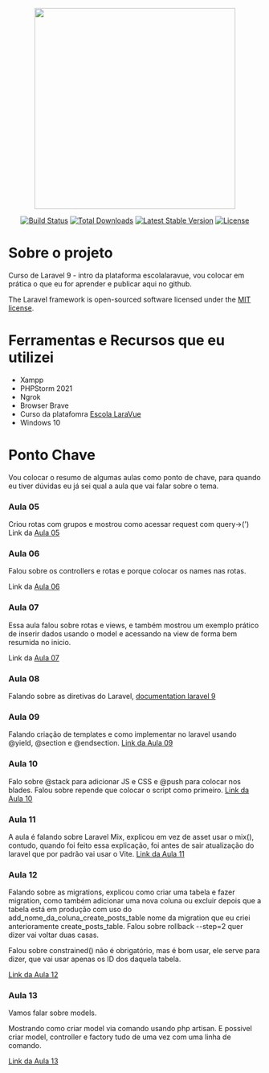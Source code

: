 <p align="center"><a href="https://laravel.com" target="_blank"><img src="https://raw.githubusercontent.com/laravel/art/master/logo-lockup/5%20SVG/2%20CMYK/1%20Full%20Color/laravel-logolockup-cmyk-red.svg" width="400"></a></p>

<p align="center">
<a href="https://travis-ci.org/laravel/framework"><img src="https://travis-ci.org/laravel/framework.svg" alt="Build Status"></a>
<a href="https://packagist.org/packages/laravel/framework"><img src="https://img.shields.io/packagist/dt/laravel/framework" alt="Total Downloads"></a>
<a href="https://packagist.org/packages/laravel/framework"><img src="https://img.shields.io/packagist/v/laravel/framework" alt="Latest Stable Version"></a>
<a href="https://packagist.org/packages/laravel/framework"><img src="https://img.shields.io/packagist/l/laravel/framework" alt="License"></a>
</p>


# Sobre o projeto
 Curso de Laravel 9 - intro da plataforma escolalaravue, vou colocar em prática o que eu for aprender e publicar aqui no github. 


The Laravel framework is open-sourced software licensed under the [MIT license](https://opensource.org/licenses/MIT).


# Ferramentas e Recursos que eu utilizei

 - Xampp
 - PHPStorm 2021
 - Ngrok
 - Browser Brave
 - Curso da platafomra [Escola LaraVue](https://escola.laravue.com.br/)
 - Windows 10

# Ponto Chave
Vou colocar o resumo de algumas aulas como ponto de chave, para quando eu tiver dúvidas
eu já sei qual a aula que vai falar sobre o tema.


### Aula 05
Criou rotas com grupos  e mostrou como acessar request com query->(')
Link da [Aula 05](https://www.youtube.com/watch?v=cAyzFcB_8Jw&list=PLcoYAcR89n-reidRFA3XCIvQPeKFt4dQU&index=5)


### Aula 06
Falou sobre os controllers e rotas e porque colocar os names nas rotas.

Link da [Aula 06](https://www.youtube.com/watch?v=isChgZfN27k&list=PLcoYAcR89n-reidRFA3XCIvQPeKFt4dQU&index=6)

### Aula 07
Essa aula falou sobre rotas e views, e também mostrou um exemplo prático de inserir dados
usando o model e acessando na view de forma bem resumida no inicio.

Link da [Aula 07](https://www.youtube.com/watch?v=Dpgv2RylSB4&list=PLcoYAcR89n-reidRFA3XCIvQPeKFt4dQU&index=7)

### Aula 08

Falando sobre as diretivas do Laravel, [documentation laravel 9](https://laravel.com/docs/9.x/blade#blade-directives)

### Aula 09 
Falando criação de templates e como implementar no laravel usando @yield, @section e @endsection.
[Link da Aula 09](https://www.youtube.com/watch?v=meaRFfy5cdI&list=PLcoYAcR89n-reidRFA3XCIvQPeKFt4dQU&index=9)


### Aula 10
Falo sobre @stack para adicionar JS e CSS e @push para colocar nos blades. Falou sobre repende que colocar o script como primeiro.
[Link da Aula 10](https://www.youtube.com/watch?v=8M5JuB6Qgx0&list=PLcoYAcR89n-reidRFA3XCIvQPeKFt4dQU&index=10)

### Aula 11
A aula é falando sobre Laravel Mix, explicou em vez de asset usar o mix(), contudo, quando foi feito essa explicação, foi antes de sair atualização
do laravel que por padrão vai usar o Vite. [Link da Aula 11](https://www.youtube.com/watch?v=j9p7jlPFvk0&list=PLcoYAcR89n-reidRFA3XCIvQPeKFt4dQU&index=11)

### Aula 12
Falando sobre as migrations, explicou como criar uma tabela e fazer migration, como também adicionar uma nova coluna
ou excluir depois que a tabela está em produção com uso do add_nome_da_coluna_create_posts_table nome da migration que 
eu criei anterioramente create_posts_table. Falou sobre rollback --step=2 quer dizer vai voltar duas casas.

Falou sobre constrained() não é obrigatório, mas é bom usar, ele serve para dizer, que vai usar apenas os ID
dos daquela tabela.

[Link da Aula 12](https://www.youtube.com/watch?v=GsMNL4P9YI4&list=PLcoYAcR89n-reidRFA3XCIvQPeKFt4dQU&index=12)


### Aula 13
Vamos falar sobre models.

Mostrando como criar model via comando usando php artisan. E possivel criar model, controller e factory
tudo de uma vez com uma linha de comando.

[Link da Aula 13](https://www.youtube.com/watch?v=8pcFJ4-iTBQ)
